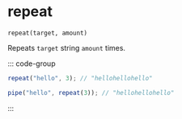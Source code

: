 # repeat

`repeat(target, amount)`

Repeats `target` string `amount` times.

::: code-group

```ts [data-first]
repeat("hello", 3); // "hellohellohello"
```

```ts [data-last]
pipe("hello", repeat(3)); // "hellohellohello"
```

:::
